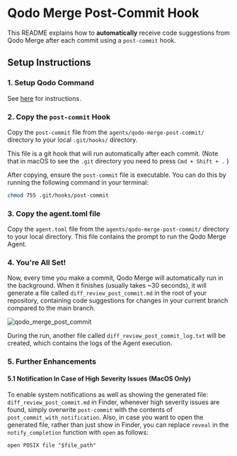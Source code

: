 # Qodo Merge Post-Commit Hook

This README explains how to **automatically** receive code suggestions from Qodo Merge after each commit using a `post-commit` hook.

## Setup Instructions

### 1. Setup Qodo Command

See [here](https://github.com/qodo-ai/command?tab=readme-ov-file#installation) for instructions.


### 2. Copy the `post-commit` Hook

Copy the `post-commit` file from the `agents/qodo-merge-post-commit/` directory to your local `.git/hooks/` directory. 

This file is a git hook that will run automatically after each commit.
(Note that in macOS to see the `.git` directory you need to press `Cmd + Shift + .` )

After copying, ensure the `post-commit` file is executable. You can do this by running the following command in your terminal:

```bash
chmod 755 .git/hooks/post-commit
```

### 3. Copy the agent.toml file

Copy the `agent.toml` file from the `agents/qodo-merge-post-commit/` directory to your local directory. This file contains the prompt to run the Qodo Merge Agent.


### 4. You're All Set!

Now, every time you make a commit, Qodo Merge will automatically run in the background. When it finishes (usually takes ~30 seconds), it will generate a file called `diff_review_post_commit.md` in the root of your repository, containing code suggestions for changes in your current branch compared to the main branch.

![qodo_merge_post_commit](https://codium.ai/images/pr_agent/qodo_merge_post_commit.png)


During the run, another file called `diff_review_post_commit_log.txt` will be created, which contains the logs of the Agent execution.

### 5. Further Enhancements

#### 5.1 Notification In Case of High Severity Issues (MacOS Only)

To enable system notifications as well as showing the generated file: `diff_review_post_commit.md` in Finder, whenever high severity issues are found, 
simply overwrite `post-commit` with the contents of `post_commit_with_notification`.
Also, in case you want to open the generated file, rather than just show in Finder, 
you can replace `reveal` in the `notify_completion` function with `open` as follows:
```angular2html
open POSIX file "$file_path"
```

